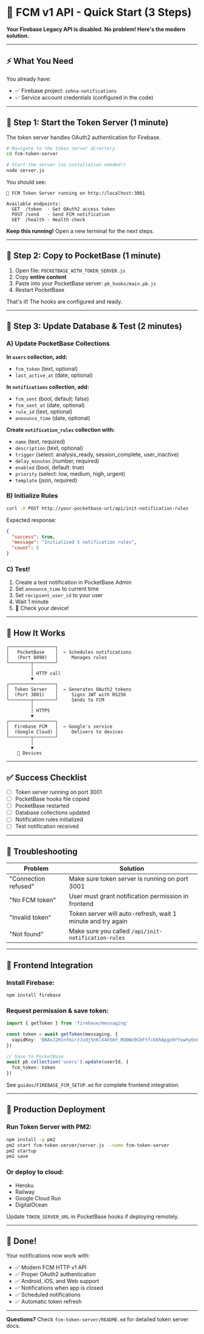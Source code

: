 # 🚀 FCM v1 API - Quick Start (3 Steps)

**Your Firebase Legacy API is disabled. No problem! Here's the modern solution.**

---

## ⚡ What You Need

You already have:
- ✅ Firebase project: `zehna-notifications`
- ✅ Service account credentials (configured in the code)

---

## 📝 Step 1: Start the Token Server (1 minute)

The token server handles OAuth2 authentication for Firebase.

```bash
# Navigate to the token server directory
cd fcm-token-server

# Start the server (no installation needed!)
node server.js
```

You should see:
```
🚀 FCM Token Server running on http://localhost:3001

Available endpoints:
  GET  /token  - Get OAuth2 access token
  POST /send   - Send FCM notification
  GET  /health - Health check
```

**Keep this running!** Open a new terminal for the next steps.

---

## 📝 Step 2: Copy to PocketBase (1 minute)

1. Open file: `POCKETBASE_WITH_TOKEN_SERVER.js`
2. Copy **entire content**
3. Paste into your PocketBase server: `pb_hooks/main.pb.js`
4. Restart PocketBase

That's it! The hooks are configured and ready.

---

## 📝 Step 3: Update Database & Test (2 minutes)

### A) Update PocketBase Collections

**In `users` collection, add:**
- `fcm_token` (text, optional)
- `last_active_at` (date, optional)

**In `notifications` collection, add:**
- `fcm_sent` (bool, default: false)
- `fcm_sent_at` (date, optional)
- `rule_id` (text, optional)
- `announce_time` (date, optional)

**Create `notification_rules` collection with:**
- `name` (text, required)
- `description` (text, optional)
- `trigger` (select: analysis_ready, session_complete, user_inactive)
- `delay_minutes` (number, required)
- `enabled` (bool, default: true)
- `priority` (select: low, medium, high, urgent)
- `template` (json, required)

### B) Initialize Rules

```bash
curl -X POST http://your-pocketbase-url/api/init-notification-rules
```

Expected response:
```json
{
  "success": true,
  "message": "Initialized 5 notification rules",
  "count": 5
}
```

### C) Test!

1. Create a test notification in PocketBase Admin
2. Set `announce_time` to current time
3. Set `recipient_user_id` to your user
4. Wait 1 minute
5. 🎉 Check your device!

---

## 🎯 How It Works

```
┌─────────────────┐
│   PocketBase    │  ← Schedules notifications
│   (Port 8090)   │     Manages rules
└────────┬────────┘
         │
         │ HTTP call
         ▼
┌─────────────────┐
│  Token Server   │  ← Generates OAuth2 tokens
│  (Port 3001)    │     Signs JWT with RS256
└────────┬────────┘     Sends to FCM
         │
         │ HTTPS
         ▼
┌─────────────────┐
│  Firebase FCM   │  ← Google's service
│  (Google Cloud) │     Delivers to devices
└────────┬────────┘
         │
         ▼
    📱 Devices
```

---

## ✅ Success Checklist

- [ ] Token server running on port 3001
- [ ] PocketBase hooks file copied
- [ ] PocketBase restarted
- [ ] Database collections updated
- [ ] Notification rules initialized
- [ ] Test notification received

---

## 🔧 Troubleshooting

| Problem | Solution |
|---------|----------|
| "Connection refused" | Make sure token server is running on port 3001 |
| "No FCM token" | User must grant notification permission in frontend |
| "Invalid token" | Token server will auto-refresh, wait 1 minute and try again |
| "Not found" | Make sure you called `/api/init-notification-rules` |

---

## 📱 Frontend Integration

### Install Firebase:
```bash
npm install firebase
```

### Request permission & save token:
```typescript
import { getToken } from 'firebase/messaging'

const token = await getToken(messaging, {
  vapidKey: 'BNAoJ2HinfmirzJvdj5nKlX4k5mY_RO0Wz0CbFtfck6hApgo9rYxwhy6n0G8UW5n5c5nt-gsHRdsIx7LY80fmJ0'
})

// Save to PocketBase
await pb.collection('users').update(userId, {
  fcm_token: token
})
```

See `guides/FIREBASE_FCM_SETUP.md` for complete frontend integration.

---

## 🚀 Production Deployment

### Run Token Server with PM2:
```bash
npm install -g pm2
pm2 start fcm-token-server/server.js --name fcm-token-server
pm2 startup
pm2 save
```

### Or deploy to cloud:
- Heroku
- Railway
- Google Cloud Run
- DigitalOcean

Update `TOKEN_SERVER_URL` in PocketBase hooks if deploying remotely.

---

## 🎊 Done!

Your notifications now work with:
- ✅ Modern FCM HTTP v1 API
- ✅ Proper OAuth2 authentication
- ✅ Android, iOS, and Web support
- ✅ Notifications when app is closed
- ✅ Scheduled notifications
- ✅ Automatic token refresh

---

**Questions?** Check `fcm-token-server/README.md` for detailed token server docs.